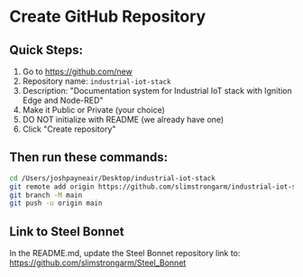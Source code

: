 # Create GitHub Repository

## Quick Steps:

1. Go to https://github.com/new
2. Repository name: `industrial-iot-stack`
3. Description: "Documentation system for Industrial IoT stack with Ignition Edge and Node-RED"
4. Make it Public or Private (your choice)
5. DO NOT initialize with README (we already have one)
6. Click "Create repository"

## Then run these commands:

```bash
cd /Users/joshpayneair/Desktop/industrial-iot-stack
git remote add origin https://github.com/slimstrongarm/industrial-iot-stack.git
git branch -M main
git push -u origin main
```

## Link to Steel Bonnet
In the README.md, update the Steel Bonnet repository link to:
https://github.com/slimstrongarm/Steel_Bonnet
